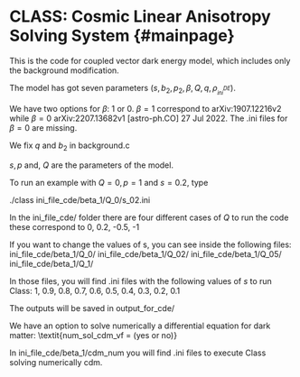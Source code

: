 CLASS: Cosmic Linear Anisotropy Solving System  {#mainpage}
==============================================


This is the code for coupled vector dark energy model, which includes only the background modification.


The model has got seven parameters $\left(s, b_{2}, p_{2}, \beta ,Q,  q, \rho_^{DE}_{ini}\right)$. 

We have two options for $\beta$: 1 or 0. 
$\beta=1$ correspond to arXiv:1907.12216v2 while $\beta = 0$ arXiv:2207.13682v1 [astro-ph.CO] 27 Jul 2022. 
The .ini files for $\beta = 0$ are missing.

We fix $q$  and $b_{2}$ in background.c

$s, p$ and, $Q$ are the parameters of the model.  

To run an example with $Q = 0, p=1$ and $s = 0.2$, type 

./class ini_file_cde/beta_1/Q_0/s_02.ini 

In the ini_file_cde/  folder there are four different cases of $Q$ to run the code 
these correspond to  0, 0.2, -0.5, -1

If you want to change the values of s, you can see inside the following files:
ini_file_cde/beta_1/Q_0/
ini_file_cde/beta_1/Q_02/
ini_file_cde/beta_1/Q_05/
ini_file_cde/beta_1/Q_1/

In those files, you will find .ini files with the following values of $s$ to run Class: 1, 0.9, 0.8, 0.7, 0.6, 0.5, 0.4, 0.3, 0.2, 0.1 

The outputs will be saved in output_for_cde/

We have an option to solve numerically a differential equation for dark matter:
\textit{num_sol_cdm_vf = (yes or no)}

In ini_file_cde/beta_1/cdm_num you will find .ini files to execute Class solving numerically cdm.
